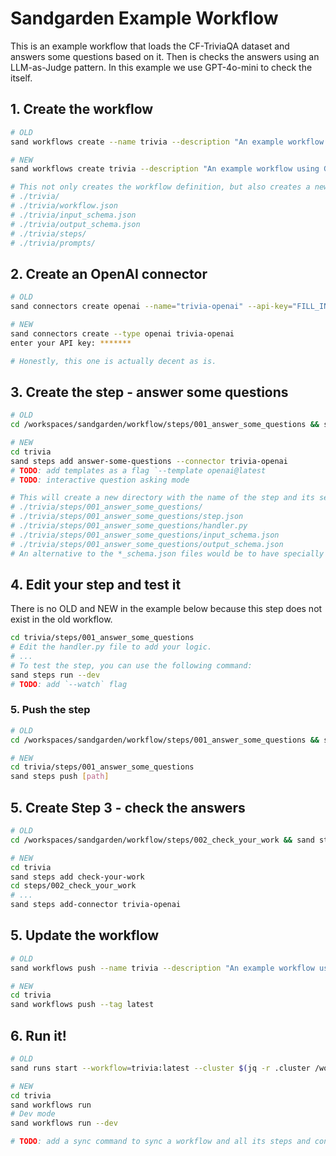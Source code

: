 # Sandgarden Example Workflow

This is an example workflow that loads the CF-TriviaQA dataset and answers some questions based on it.
Then is checks the answers using an LLM-as-Judge pattern. In this example we use GPT-4o-mini to check the itself.

## 1. Create the workflow

```bash
# OLD
sand workflows create --name trivia --description "An example workflow using GPT-4o-mini to answer questions from the CF-TriviaQA Dataset" --stages='[{"step":"answer-some-questions:latest"}]'

# NEW
sand workflows create trivia --description "An example workflow using GPT-4o-mini to answer questions from the CF-TriviaQA Dataset"

# This not only creates the workflow definition, but also creates a new directory with the name of the workflow.
# ./trivia/
# ./trivia/workflow.json
# ./trivia/input_schema.json
# ./trivia/output_schema.json
# ./trivia/steps/
# ./trivia/prompts/
```

## 2. Create an OpenAI connector

```bash
# OLD
sand connectors create openai --name="trivia-openai" --api-key="FILL_IN"

# NEW
sand connectors create --type openai trivia-openai 
enter your API key: *******

# Honestly, this one is actually decent as is. 
```

## 3. Create the step - answer some questions

```bash
# OLD
cd /workspaces/sandgarden/workflow/steps/001_answer_some_questions && sand steps create docker --name=answer-some-questions --file=. --baseImage="python:3.12" --entrypoint="handler.handler" --connector trivia-openai --tag=latest --outputSchema "$(cat response_schema.json)" --cluster $(jq -r .cluster /workspaces/sandgarden/.devcontainer/.sandgarden/staticcfg.json)

# NEW
cd trivia
sand steps add answer-some-questions --connector trivia-openai
# TODO: add templates as a flag `--template openai@latest
# TODO: interactive question asking mode

# This will create a new directory with the name of the step and its sequence number.
# ./trivia/steps/001_answer_some_questions/
# ./trivia/steps/001_answer_some_questions/step.json
# ./trivia/steps/001_answer_some_questions/handler.py
# ./trivia/steps/001_answer_some_questions/input_schema.json
# ./trivia/steps/001_answer_some_questions/output_schema.json
# An alternative to the *_schema.json files would be to have specially named pydantic objects exported from the handler.py file.
```

## 4. Edit your step and test it 

There is no OLD and NEW in the example below because this step does not exist in 
the old workflow.

```bash
cd trivia/steps/001_answer_some_questions
# Edit the handler.py file to add your logic.
# ...
# To test the step, you can use the following command:
sand steps run --dev
# TODO: add `--watch` flag
```

### 5. Push the step

```bash
# OLD
cd /workspaces/sandgarden/workflow/steps/001_answer_some_questions && sand steps push docker --name=answer-some-questions --file=. --baseImage="python:3.12" --entrypoint="handler.handler" --connector trivia-openai --tag=latest --outputSchema "$(cat response_schema.json)" --cluster $(jq -r .cluster /workspaces/sandgarden/.devcontainer/.sandgarden/staticcfg.json)

# NEW
cd trivia/steps/001_answer_some_questions
sand steps push [path]
```

## 5. Create Step 3 - check the answers

```bash
# OLD
cd /workspaces/sandgarden/workflow/steps/002_check_your_work && sand steps create docker --name=check-your-work --file=. --baseImage="python:3.12" --entrypoint="handler.handler" --connector trivia-openai --outputSchema "$(cat output_schema.json)" --tag latest --inputSchema "$(cat input_schema.json)" --cluster $(jq -r .cluster /workspaces/sandgarden/.devcontainer/.sandgarden/staticcfg.json)

# NEW
cd trivia
sand steps add check-your-work
cd steps/002_check_your_work
# ...
sand steps add-connector trivia-openai
```

## 5. Update the workflow

```bash
# OLD
sand workflows push --name trivia --description "An example workflow using GPT-4o-mini to answer questions from the CF-TriviaQA Dataset" --stages='[{"step":"answer-some-questions:latest"},{"step":"check-your-work:latest"}]'  --tag latest

# NEW
cd trivia
sand workflows push --tag latest
```

## 6. Run it!

```bash
# OLD
sand runs start --workflow=trivia:latest --cluster $(jq -r .cluster /workspaces/sandgarden/.devcontainer/.sandgarden/staticcfg.json)

# NEW
cd trivia
sand workflows run
# Dev mode
sand workflows run --dev
```

```bash
# TODO: add a sync command to sync a workflow and all its steps and configuration
```